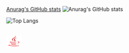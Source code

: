 [Anurag's GitHub stats](https://github-readme-stats.vercel.app/api?username=0101Ph&show_icons=true&theme=transparent)
![Anurag's GitHub stats](https://github-readme-stats.vercel.app/api?username=0101Ph&show_icons=true&theme=transparent)

![Top Langs](https://github-readme-stats.vercel.app/api/top-langs/?username=0101Ph&size_weight=0.5&count_weight=0.5)



<div style="display: inline_block"><br>
  <img align="center" alt="PH-Java" height="30" width="40" src="https://raw.githubusercontent.com/devicons/devicon/master/icons/java/java-plain.svg">
  

 
